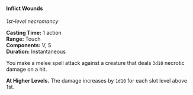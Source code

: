 #### Inflict Wounds
<!-- TODO Check and tag this spell -->
<!-- markdownlint-disable-next-line no-emphasis-as-heading -->
_1st-level necromancy_

**Casting Time:** 1 action \
**Range:** Touch \
**Components:** V, S \
**Duration:** Instantaneous

You make a melee spell attack against a creature that deals `3d10` necrotic damage on a hit.

**At Higher Levels.**
The damage increases by `1d10` for each slot level above 1st.
